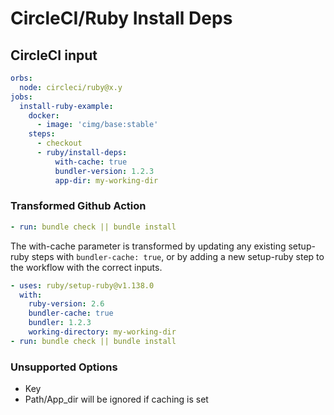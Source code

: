 # CircleCI/Ruby Install Deps

## CircleCI input

```yaml
orbs:
  node: circleci/ruby@x.y
jobs:
  install-ruby-example:
    docker:
      - image: 'cimg/base:stable'
    steps:
      - checkout
      - ruby/install-deps:
          with-cache: true
          bundler-version: 1.2.3
          app-dir: my-working-dir
```

### Transformed Github Action

```yaml
- run: bundle check || bundle install
```

The with-cache parameter is transformed by updating any existing setup-ruby steps with `bundler-cache: true`, or by adding a new setup-ruby step to the workflow with the correct inputs.

```yaml
- uses: ruby/setup-ruby@v1.138.0
  with:
    ruby-version: 2.6
    bundler-cache: true
    bundler: 1.2.3
    working-directory: my-working-dir
- run: bundle check || bundle install
```

### Unsupported Options

- Key
- Path/App_dir will be ignored if caching is set
